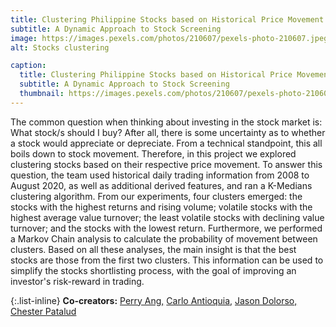 ```yaml
---
title: Clustering Philippine Stocks based on Historical Price Movement
subtitle: A Dynamic Approach to Stock Screening
image: https://images.pexels.com/photos/210607/pexels-photo-210607.jpeg?auto=compress&cs=tinysrgb&h=750&w=1260
alt: Stocks clustering

caption:
  title: Clustering Philippine Stocks based on Historical Price Movement
  subtitle: A Dynamic Approach to Stock Screening
  thumbnail: https://images.pexels.com/photos/210607/pexels-photo-210607.jpeg?auto=compress&cs=tinysrgb&h=750&w=1260
---
```

The common question when thinking about investing in the stock market is: What stock/s should I buy? After all, there is some uncertainty as to whether a stock would appreciate or depreciate. From a technical standpoint, this all boils down to stock movement. Therefore, in this project we explored clustering stocks based on their respective price movement.
To answer this question, the team used historical daily trading information from 2008 to August 2020, as well as additional derived features, and ran a K-Medians clustering algorithm. From our experiments, four clusters emerged: the stocks with the highest returns and rising volume; volatile stocks with the highest average value turnover; the least volatile stocks with declining value turnover; and the stocks with the lowest return. Furthermore, we performed a Markov Chain analysis to calculate the probability of movement between clusters.
Based on all these analyses, the main insight is that the best stocks are those from the first two clusters. This information can be used to simplify the stocks shortlisting process, with the goal of improving an investor's risk-reward in trading.

{:.list-inline}
**Co-creators:**
[Perry Ang,](https://www.linkedin.com/in/perryang)
[Carlo Antioquia,](https://www.linkedin.com/in/carlo-antioquia)
[Jason Dolorso,](jasondolorso.github.io)
[Chester Patalud](https://www.linkedin.com/in/chesterromelpatalud)
